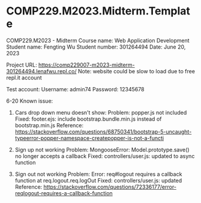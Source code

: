 # COMP229.M2023.Midterm.Template

COMP229.M2023 - Midterm
Course name: Web Application Development
Student name: Fengting Wu
Student number: 301264494
Date: June 20, 2023

Project URL:
https://comp229007-m2023-midterm-301264494.lenafwu.repl.co/
Note: website could be slow to load due to free repl.it account

Test account:
Username: admin74
Password: 12345678

6-20 Known issue:

1. Cars drop down menu doesn't show:
   Problem: popper.js not included
   Fixed: footer.ejs: include bootstrap.bundle.min.js instead of bootstrap.min.js
   Reference: https://stackoverflow.com/questions/68750341/bootstrap-5-uncaught-typeerror-popper-namespace-createpopper-is-not-a-functi

2. Sign up not working
   Problem: MongooseError: Model.prototype.save() no longer accepts a callback
   Fixed: controllers/user.js: updated to async function

3. Sign out not working
   Problem: Error: req#logout requires a callback function
   at req.logout.req.logOut
   Fixed: controllers/user.js: updated
   Reference: https://stackoverflow.com/questions/72336177/error-reqlogout-requires-a-callback-function
